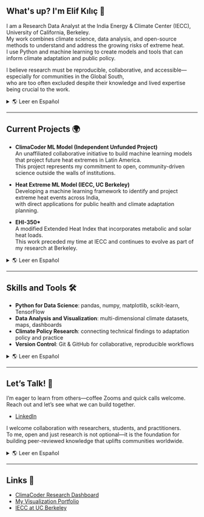 ## What's up? I'm Elif Kılıç 👋  

I am a Research Data Analyst at the India Energy & Climate Center (IECC), University of California, Berkeley.  
My work combines climate science, data analysis, and open-source methods to understand and address the growing risks of extreme heat.  
I use Python and machine learning to create models and tools that can inform climate adaptation and public policy.  

I believe research must be reproducible, collaborative, and accessible—especially for communities in the Global South,  
who are too often excluded despite their knowledge and lived expertise being crucial to the work.  

<details>
<summary>🌎 Leer en Español</summary>

Soy Analista de Datos de Investigación en el India Energy & Climate Center (IECC), Universidad de California, Berkeley.  
Mi trabajo combina ciencia climática, análisis de datos y métodos de código abierto para comprender y enfrentar los crecientes riesgos del calor extremo.  
Utilizo Python y aprendizaje automático para crear modelos y herramientas que apoyen la adaptación climática y las políticas públicas.  

Creo que la investigación debe ser reproducible, colaborativa y accesible—especialmente para las comunidades del Sur Global,  
que con demasiada frecuencia son excluidas, a pesar de que su conocimiento y experiencia vivida son fundamentales para este trabajo.  

</details>

---

## Current Projects 🌍  

- **ClimaCoder ML Model (Independent Unfunded Project)**  
  An unaffiliated collaborative initiative to build machine learning models that project future heat extremes in Latin America.  
  This project represents my commitment to open, community-driven science outside the walls of institutions.  

- **Heat Extreme ML Model (IECC, UC Berkeley)**  
  Developing a machine learning framework to identify and project extreme heat events across India,  
  with direct applications for public health and climate adaptation planning.  

- **EHI-350\***  
  A modified Extended Heat Index that incorporates metabolic and solar heat loads.  
  This work preceded my time at IECC and continues to evolve as part of my research at Berkeley.  

<details>
<summary>🌎 Leer en Español</summary>

- **Modelo ClimaCoder (Proyecto Independiente sin Financiamiento)**  
  Una iniciativa colaborativa no afiliada para construir modelos de aprendizaje automático  
  que proyecten futuros extremos de calor en América Latina.  
  Este proyecto representa mi compromiso con la ciencia abierta y comunitaria, más allá de las instituciones.  

- **Modelo de Calor Extremo (IECC, UC Berkeley)**  
  Desarrollo de un marco de aprendizaje automático para identificar y proyectar eventos de calor extremo en la India,  
  con aplicaciones directas en la salud pública y la planificación de la adaptación climática.  

- **EHI-350\***  
  Un Índice de Calor Extendido modificado que incorpora cargas de calor metabólicas y solares.  
  Este trabajo antecede mi tiempo en IECC y sigue evolucionando como parte de mi investigación en Berkeley.  

</details>

---

## Skills and Tools 🛠️  

- **Python for Data Science**: pandas, numpy, matplotlib, scikit-learn, TensorFlow  
- **Data Analysis and Visualization**: multi-dimensional climate datasets, maps, dashboards  
- **Climate Policy Research**: connecting technical findings to adaptation policy and practice  
- **Version Control**: Git & GitHub for collaborative, reproducible workflows  

<details>
<summary>🌎 Leer en Español</summary>

- **Python para Ciencia de Datos**: pandas, numpy, matplotlib, scikit-learn, TensorFlow  
- **Análisis y Visualización de Datos**: conjuntos de datos climáticos multidimensionales, mapas, tableros  
- **Investigación en Políticas Climáticas**: vincular hallazgos técnicos con políticas y prácticas de adaptación  
- **Control de Versiones**: Git & GitHub para flujos de trabajo colaborativos y reproducibles  

</details>

---

## Let’s Talk! 🤝  

I’m eager to learn from others—coffee Zooms and quick calls welcome.  
Reach out and let’s see what we can build together.  

- [LinkedIn](https://www.linkedin.com/)  

I welcome collaboration with researchers, students, and practitioners.  
To me, open and just research is not optional—it is the foundation for building peer-reviewed knowledge that uplifts communities worldwide.  

<details>
<summary>🌎 Leer en Español</summary>

Tengo muchas ganas de aprender de los demás—conversaciones rápidas o un café por Zoom siempre son bienvenidos.  
Conectemos y veamos qué podemos construir juntos.  

- [LinkedIn](https://www.linkedin.com/)  

Doy la bienvenida a la colaboración con investigadores, estudiantes y profesionales.  
Para mí, la investigación abierta y justa no es opcional—es la base para construir conocimiento revisado por pares que fortalezca a las comunidades en todo el mundo.  

</details>

---

## Links 🔗  

- [ClimaCoder Research Dashboard](https://climacoder.com)  
- [My Visualization Portfolio](https://elifkilic.org)  
- [IECC at UC Berkeley](https://goldmanschool.berkeley.edu/iecc)  
